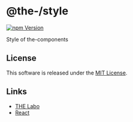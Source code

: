 @the-/style
==========

<!---
This file is generated by the-tmpl. Do not update manually.
--->

<!-- Badge Start -->
<a name="badges"></a>

[![npm Version][bd_npm_shield_url]][bd_npm_url]

[bd_repo_url]: https://github.com/the-labo/the-style
[bd_travis_url]: http://travis-ci.org/the-labo/the-style
[bd_travis_shield_url]: http://img.shields.io/travis/the-labo/the-style.svg?style=flat
[bd_travis_com_url]: http://travis-ci.com/the-labo/the-style
[bd_travis_com_shield_url]: https://api.travis-ci.com/the-labo/the-style.svg?token=
[bd_license_url]: https://github.com/the-labo/the-style/blob/master/LICENSE
[bd_npm_url]: http://www.npmjs.org/package/@the-/style
[bd_npm_shield_url]: http://img.shields.io/npm/v/@the-/style.svg?style=flat
[bd_standard_url]: http://standardjs.com/
[bd_standard_shield_url]: https://img.shields.io/badge/code%20style-standard-brightgreen.svg

<!-- Badge End -->


<!-- Description Start -->
<a name="description"></a>

Style of the-components

<!-- Description End -->


<!-- Overview Start -->
<a name="overview"></a>



<!-- Overview End -->


<!-- Sections Start -->
<a name="sections"></a>


<!-- Sections Start -->


<!-- LICENSE Start -->
<a name="license"></a>

License
-------
This software is released under the [MIT License](https://github.com/the-labo/the-style/blob/master/LICENSE).

<!-- LICENSE End -->


<!-- Links Start -->
<a name="links"></a>

Links
------

+ [THE Labo][the_labo_url]
+ [React][react_url]

[the_labo_url]: https://github.com/the-labo
[react_url]: https://reactjs.org/

<!-- Links End -->
